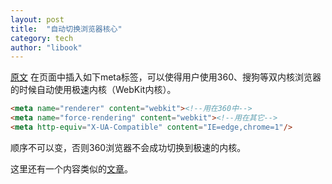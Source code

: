 ```yaml
---
layout: post
title:  "自动切换浏览器核心"
category: tech
author: "libook"
---
```



[原文](http://www.qoophp.com/archives/639)
在页面中插入如下meta标签，可以使得用户使用360、搜狗等双内核浏览器的时候自动使用极速内核（WebKit内核）。

```html
<meta name="renderer" content="webkit"><!--用在360中-->
<meta name="force-rendering" content="webkit"><!--用在其它-->
<meta http-equiv="X-UA-Compatible" content="IE=edge,chrome=1"/>
```

顺序不可以变，否则360浏览器不会成功切换到极速的内核。

这里还有一个内容类似的[文章](http://clin003.com/chrome/360meta-renderer-2945/)。

